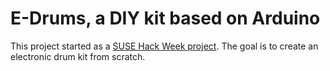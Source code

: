 # E-Drums, a DIY kit based on Arduino

This project started as a [SUSE Hack Week project](https://hackweek.suse.com/). The goal is to create an electronic drum kit from scratch.
